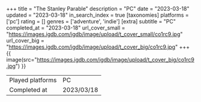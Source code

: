 +++
title = "The Stanley Parable"
description = "PC"
date = "2023-03-18"
updated = "2023-03-18"
in_search_index = true
[taxonomies]
platforms = ['pc']
rating = []
genres = ['adventure', 'indie']
[extra]
subtitle = "PC"
completed_at = "2023-03-18"
url_cover_small = "https://images.igdb.com/igdb/image/upload/t_cover_small/co1rc9.jpg"
url_cover_big = "https://images.igdb.com/igdb/image/upload/t_cover_big/co1rc9.jpg"
+++
{{ image(src="https://images.igdb.com/igdb/image/upload/t_cover_big/co1rc9.jpg") }}

|              |            |
| ------------ | ---------- |
| Played platforms    | PC |
| Completed at | 2023/03/18 |

